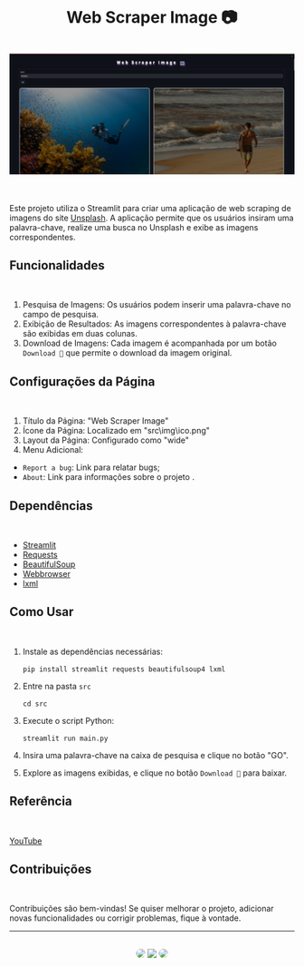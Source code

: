 <h1 align="center">Web Scraper Image 📷</h1>
</br>

<div align="center">
<img src="https://github.com/SidneyTeodoroJr/Web_Scraper_Image/blob/main/src/img/print.png" alt="print">
</div>
</br>
</br>

Este projeto utiliza o Streamlit para criar uma aplicação de web scraping de imagens do site [Unsplash](https://unsplash.com). A aplicação permite que os usuários insiram uma palavra-chave, realize uma busca no Unsplash e exibe as imagens correspondentes.
</br>

## Funcionalidades
</br>

1. Pesquisa de Imagens: Os usuários podem inserir uma palavra-chave no campo de pesquisa.
2. Exibição de Resultados: As imagens correspondentes à palavra-chave são exibidas em duas colunas.
3. Download de Imagens: Cada imagem é acompanhada por um botão `Download 📂` que permite o download da imagem original.

## Configurações da Página
</br>

1. Título da Página: "Web Scraper Image"
2. Ícone da Página: Localizado em "src\img\ico.png"
3. Layout da Página: Configurado como "wide"
4. Menu Adicional:
 - `Report a bug`: Link para relatar bugs;
 - `About`: Link para informações sobre o projeto .


## Dependências
</br>

- [Streamlit](https://docs.streamlit.io/)
- [Requests](https://pypi.org/project/requests/) 
- [BeautifulSoup](https://pypi.org/project/beautifulsoup4/)
- [Webbrowser](https://docs.python.org/3/library/webbrowser.html)
- [lxml](https://lxml.de/)

## Como Usar
</br>

1. Instale as dependências necessárias:
   ```shell
   pip install streamlit requests beautifulsoup4 lxml
2. Entre na pasta `src`
   ```shell
   cd src
3. Execute o script Python:
   ```shell
   streamlit run main.py
4. Insira uma palavra-chave na caixa de pesquisa e clique no botão "GO".

5. Explore as imagens exibidas, e clique no botão `Download 📂` para baixar.

## Referência
</br>

[YouTube](https://youtu.be/uxD63lNPgsM?list=PLa6CNrvKM5QU7AjAS90zCMIwi9RTFNIIW)
</br>

## Contribuições
</br>

<p>
Contribuições são bem-vindas! Se quiser melhorar o projeto, adicionar novas funcionalidades ou corrigir problemas, fique à vontade.
</p>
<hr>
</br>

<div align="center">
<a href="https://www.facebook.com/profile.php?id=100091086461235"><img src="https://img.shields.io/badge/-Facebook-%230077B5?style=for-the-badge&logo=facebook&logoColor=white" style="border-radius: 30px" target="_blank" /></a>
<a href="https://www.instagram.com/sidneyteodoroaraujo" target="_blank"><img src="https://img.shields.io/badge/-Instagram-%23E4405F?style=for-the-badge&logo=instagram&logoColor=white" /></a>
<a href="https://www.linkedin.com/in/sidney-teodoro-4a4a8119b?lipi=urn%3Ali%3Apage%3Ad_flagship3_profile_view_base_contact_details%3B%2FevuTOiSSJS2hWGCZgtZiQ%3D%3D" target="_blank"><img src="https://img.shields.io/badge/-LinkedIn-%230077B5?style=for-the-badge&logo=linkedin&logoColor=white" style="border-radius: 30px" target="_blank" /></a>
</div>
